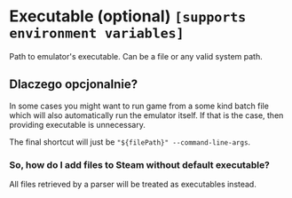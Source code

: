 # Executable (optional) `[supports environment variables]`

Path to emulator's executable. Can be a file or any valid system path.

## Dlaczego opcjonalnie?

In some cases you might want to run game from a some kind batch file which will also automatically run the emulator itself. If that is the case, then providing executable is unnecessary.

The final shortcut will just be `"${filePath}" --command-line-args`.

### So, how do I add files to Steam without default executable?

All files retrieved by a parser will be treated as executables instead.
